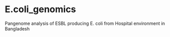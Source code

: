 # E.coli_genomics

Pangenome analysis of ESBL producing E. coli from Hospital environment in Bangladesh
